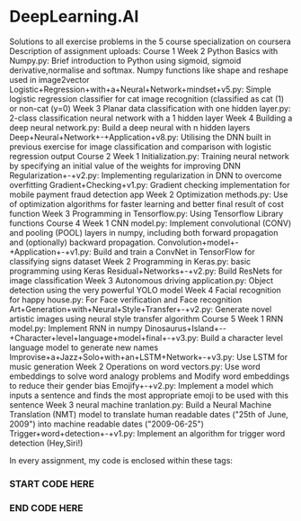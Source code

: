 # DeepLearning.AI
Solutions to all exercise problems in the 5 course specialization on coursera <br />
Description of assignment uploads:
Course 1
Week 2
Python Basics with Numpy.py: Brief introduction to Python using sigmoid, sigmoid derivative,normalise and softmax. Numpy functions like shape and reshape used in image2vector 
Logistic+Regression+with+a+Neural+Network+mindset+v5.py: Simple logistic regression classifier for cat image recognition (classified as cat (1) or non-cat (y=0)
Week 3
Planar data classification with one hidden layer.py: 2-class classification neural network with a 1 hidden layer
Week 4
Building a deep neural network.py: Build a deep neural with n hidden layers 
Deep+Neural+Network+-+Application+v8.py: Utilising the DNN built in previous exercise for image classification and comparison with logistic regression output
Course 2
Week 1
Initialization.py: Training neural network by specifying an initial value of the weights for improving DNN
Regularization+-+v2.py: Implementing regularization in DNN to overcome overfitting
Gradient+Checking+v1.py: Gradient checking implementation for mobile payment fraud detection app
Week 2
Optimization methods.py: Use of optimization algorithms for faster learning and better final result of cost function
Week 3
Programming in Tensorflow.py: Using Tensorflow Library functions
Course 4
Week 1
CNN model.py: Implement convolutional (CONV) and pooling (POOL) layers in numpy, including both forward propagation and (optionally) backward propagation. 
Convolution+model+-+Application+-+v1.py: Build and train a ConvNet in TensorFlow for classifying signs dataset
Week 2
Programming in Keras.py: basic programming using Keras
Residual+Networks+-+v2.py: Build ResNets for image classification
Week 3
Autonomous driving application.py: Object detection using the very powerful YOLO model
Week 4 
Facial recognition for happy house.py: For Face verification and Face recognition 
Art+Generation+with+Neural+Style+Transfer+-+v2.py: Generate novel artistic images using neural style transfer algorithm 
Course 5
Week 1
RNN model.py: Implement RNN in numpy
Dinosaurus+Island+--+Character+level+language+model+final+-+v3.py: Build a character level language model to generate new names
Improvise+a+Jazz+Solo+with+an+LSTM+Network+-+v3.py: Use LSTM for music generation
Week 2
Operations on word vectors.py: Use word embeddings to solve word analogy problems and Modify word embeddings to reduce their gender bias 
Emojify+-+v2.py: Implement a model which inputs a sentence and finds the most appropriate emoji to be used with this sentence
Week 3
neural machine tranlation.py: Build a Neural Machine Translation (NMT) model to translate human readable dates ("25th of June, 2009") into machine readable dates ("2009-06-25")
Trigger+word+detection+-+v1.py: Implement an algorithm for trigger word detection (Hey,Siri!)
  
In every assignment, my code is enclosed within these tags:
### START CODE HERE ###
### END CODE HERE ###
